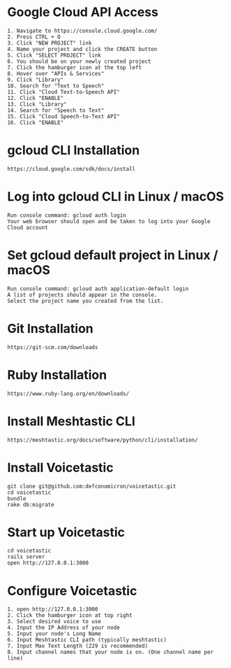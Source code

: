 # Google Cloud API Access
    1. Navigate to https://console.cloud.google.com/
    2. Press CTRL + O
    3. Click "NEW PROJECT" link
    4. Name your project and click the CREATE button
    5. Click "SELECT PROJECT" link
    6. You should be on your newly created project
    7. Click the hamburger icon at the top left
    8. Hover over "APIs & Services"
    9. Click "Library"
    10. Search for "Text to Speech"
    11. Click "Cloud Text-to-Speech API"
    12. Click "ENABLE"
    13. Click "Library"
    14. Search for "Speech to Text"
    15. Click "Cloud Speech-to-Text API"
    16. Click "ENABLE"

# gcloud CLI Installation
    https://cloud.google.com/sdk/docs/install

# Log into gcloud CLI in Linux / macOS
    Run console command: gcloud auth login
    Your web browser should open and be taken to log into your Google Cloud account

# Set gcloud default project in Linux / macOS
    Run console command: gcloud auth application-default login
    A list of projects should appear in the console.
    Select the project name you created from the list.

# Git Installation
    https://git-scm.com/downloads

# Ruby Installation
    https://www.ruby-lang.org/en/downloads/

# Install Meshtastic CLI
    https://meshtastic.org/docs/software/python/cli/installation/

# Install Voicetastic
    git clone git@github.com:defconomicron/voicetastic.git
    cd voicetastic
    bundle
    rake db:migrate

# Start up Voicetastic
    cd voicetastic
    rails server
    open http://127.0.0.1:3000

# Configure Voicetastic
    1. open http://127.0.0.1:3000
    2. Click the hamburger icon at top right
    3. Select desired voice to use
    4. Input the IP Address of your node
    5. Input your node's Long Name
    6. Input Meshtastic CLI path (typically meshtastic)
    7. Input Max Text Length (229 is recommended)
    8. Input channel names that your node is on. (One channel name per line)
